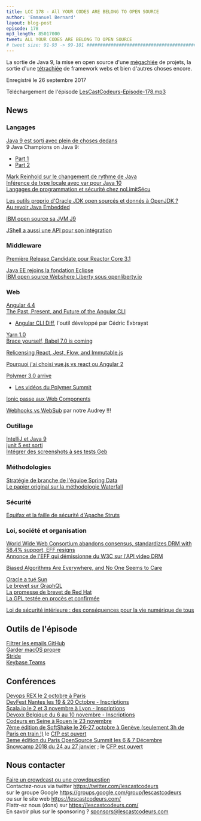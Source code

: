 ```yaml
---
title: LCC 178 - All YOUR CODES ARE BELONG TO OPEN SOURCE
author: 'Emmanuel Bernard'
layout: blog-post
episode: 178
mp3_length: 85017000
tweet: ALL YOUR CODES ARE BELONG TO OPEN SOURCE
# tweet size: 91-93 -> 99-101 #######################################################################
---
```

La sortie de Java 9, la mise en open source d'une [mégachiée](http://www.topito.com/top-des-unites-du-systeme-pifometrique) de projets, la sortie d'une [tétrachiée](http://www.la-rache.com/img/unites.pdf) de framework webs et bien d'autres choses encore.

Enregistré le 26 septembre 2017

Téléchargement de l'épisode [LesCastCodeurs-Episode-178.mp3](http://traffic.libsyn.com/lescastcodeurs/LesCastCodeurs-Episode-178.mp3)

## News

### Langages

[Java 9 est sorti avec plein de choses dedans](https://docs.oracle.com/javase/9/whatsnew/toc.htm#JSNEW-GUID-C23AFD78-C777-460B-8ACE-58BE5EA681F6)  
9 Java Champions on Java 9:  

* [Part 1](https://zeroturnaround.com/rebellabs/9-java-champions-java-9-part-1/) 
* [Part 2](https://zeroturnaround.com/rebellabs/9-java-champions-on-java-9-part-2/)  

[Mark Reinhold sur le changement de rythme de Java](https://mreinhold.org/blog/forward-faster)  
[Inférence de type locale avec var pour Java 10](http://openjdk.java.net/jeps/286)  
[Langages de programmation et sécurité chez noLimitSécu](https://www.nolimitsecu.fr/langages-de-programmation-et-securite/)  

[Les outils proprio d'Oracle JDK open sourcés et donnés à OpenJDK ?](http://mail.openjdk.java.net/pipermail/discuss/2017-September/004281.html)  
[Au revoir Java Embedded](https://blogs.oracle.com/java-platform-group/convergence-of-oracle-java-se-embedded-with-oracle-jdk)  

[IBM open source sa JVM J9](https://www.eclipse.org/openj9/oj9_faq.html)  

[JShell a aussi une API pour son intégration](https://blog.andresteingress.com/2017/09/26/java-9-jshell.html)  


### Middleware

[Première Release Candidate pour Reactor Core 3.1](https://spring.io/blog/2017/09/18/announcing-first-release-candidate-of-reactor-core-3-1)  

[Java EE rejoins la fondation Eclipse](https://mmilinkov.wordpress.com/2017/09/12/java-ee-moves-to-the-eclipse-foundation/)  
[IBM open source Webshere Liberty sous openliberty.io](http://www.techrepublic.com/article/ibm-open-sources-liberty-codebase-to-boost-microservices-and-cloud-native-app-development/)  

### Web

[Angular 4.4](http://blog.ninja-squad.com/2017/09/18/what-is-new-angular-4.4/)  
[The Past, Present, and Future of the Angular CLI](https://blog.angular.io/the-past-present-and-future-of-the-angular-cli-13cf55e455f8)  

* [Angular CLI Diff](https://github.com/cexbrayat/angular-cli-diff), l'outil développé par Cédric Exbrayat

[Yarn 1.0](https://code.facebook.com/posts/274518539716230)  
[Brace yourself, Babel 7.0 is coming](https://babeljs.io/blog/2017/09/12/planning-for-7.0)  

[Relicensing React, Jest, Flow, and Immutable.js](https://code.facebook.com/posts/300798627056246/relicensing-react-jest-flow-and-immutable-js/)  

[Pourquoi j'ai choisi vue.js vs react ou Angular 2](https://medium.com/reverdev/why-we-moved-from-angular-2-to-vue-js-and-why-we-didnt-choose-react-ef807d9f4163)  

[Polymer 3.0 arrive](https://www.polymer-project.org/blog/2017-08-22-npm-modules?utm_content=buffer679aa&utm_medium=social&utm_source=twitter.com&utm_campaign=buffer)  
* [Les vidéos du Polymer Summit](https://summit.polymer-project.org/)  

[Ionic passe aux Web Components](http://blog.ionic.io/the-end-of-framework-churn/)  

[Webhooks vs WebSub](https://nordicapis.com/webhooks-vs-websub-which-one-is-better-to-stream-your-events-in-real-time/) par notre Audrey !!!  

### Outillage

[IntelliJ et Java 9](https://blog.jetbrains.com/idea/2017/09/java-9-and-intellij-idea/)  
[junit 5 est sorti](http://junit.org/junit5/)  
[Intégrer des screenshots à ses tests Geb](https://github.com/AOEpeople/geb-spock-reports)  

### Méthodologies

[Stratégie de branche de l'équipe Spring Data](http://blog.schauderhaft.de/2017/09/07/workflow/)  
[Le papier original sur la méthodologie Waterfall](https://pragtob.wordpress.com/2012/03/02/why-waterfall-was-a-big-misunderstanding-from-the-beginning-reading-the-original-paper/)  

### Sécurité

[Equifax et la faille de sécurité d'Apache Struts](https://blogs.apache.org/foundation/entry/media-alert-the-apache-software)  

### Loi, société et organisation

[World Wide Web Consortium abandons consensus, standardizes DRM with 58.4% support, EFF resigns](https://boingboing.net/2017/09/18/antifeatures-for-all.html)  
[Annonce de l'EFF qui démissionne du W3C sur l'API video DRM](https://www.eff.org/deeplinks/2017/09/open-letter-w3c-director-ceo-team-and-membership)  

[Biased Algorithms Are Everywhere, and No One Seems to Care](https://www.technologyreview.com/s/608248/biased-algorithms-are-everywhere-and-no-one-seems-to-care/)  

[Oracle a tué Sun](https://meshedinsights.com/2017/09/03/oracle-finally-killed-sun/)  
[Le brevet sur GraphQL](https://medium.com/@dwalsh.sdlr/using-graphql-why-facebook-now-owns-you-3182751028c9)  
[La promesse de brevet de Red Hat](http://www.iam-media.com/blog/Detail.aspx?g=af275128-57ca-4590-b62b-a3164a37f8de)  
[La GPL testée en procès et confirmée](https://www.natlawreview.com/article/important-open-source-ruling-confirms-enforceability-dual-licensing-and-breach-gpl)  

[Loi de sécurité intérieure : des conséquences pour la vie numérique de tous](https://www.franceculture.fr/emissions/le-numerique-et-nous/loi-de-securite-interieure-des-consequences-pour-la-vie-numerique-de-tous)  

## Outils de l'épisode

[Filtrer les emails GitHub](http://lyzidiamond.com/posts/github-notifications-google-script)  
[Garder macOS propre](https://medium.com/@waxzce/keeping-macos-clean-this-is-my-osx-brew-update-cli-command-6c8f12dc1731)  
[Stride](https://www.stride.com)  
[Keybase Teams](https://keybase.io/blog/introducing-keybase-teams)  

## Conférences

[Devops REX le 2 octobre à Paris](https://www.devopsrex.fr/)  
[DevFest Nantes les 19 & 20 Octobre - Inscriptions](https://devfest.gdgnantes.com/)  
[Scala.io le 2 et 3 novembre à Lyon - Inscriptions](http://scala.io/)  
[Devoxx Belgique du 6 au 10 novembre - Inscriptions](https://devoxx.be/)  
[Codeurs en Seine à Rouen le 23 novembre](http://www.codeursenseine.com/2017/)  
[7ème édition de SoftShake le 26-27 octobre à Genève (seulement 3h de Paris en train !)](http://www.soft-shake.ch/) le [CfP est ouvert](http://kora.li/c/softshake/e/2017/submit)  
[3eme édition du Paris OpenSource Summit les 6 & 7 Décembre](http://www.opensourcesummit.paris/)  
[Snowcamp 2018 du 24 au 27 janvier](http://snowcamp.io) ; le [CFP est ouvert](https://snowcamp.cfp.io)  

## Nous contacter

[Faire un crowdcast ou une crowdquestion](https://lescastcodeurs.com/crowdcasting/)  
Contactez-nous via twitter <https://twitter.com/lescastcodeurs>  
sur le groupe Google <https://groups.google.com/group/lescastcodeurs>  
ou sur le site web <https://lescastcodeurs.com/>  
Flattr-ez nous (dons) sur <https://lescastcodeurs.com/>  
En savoir plus sur le sponsoring ? <sponsors@lescastcodeurs.com>
